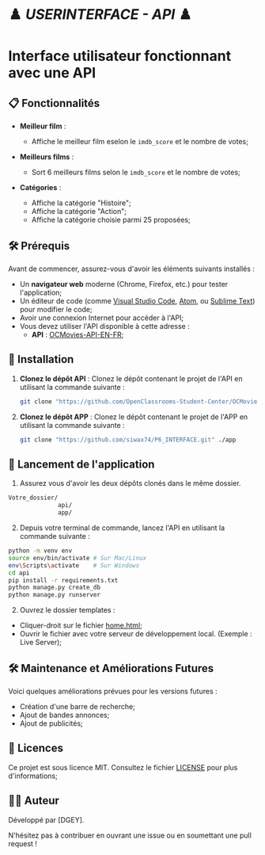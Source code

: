 # ♟️ ***USERINTERFACE - API*** ♟️
# **Interface utilisateur fonctionnant avec une API**

## 📋 **Fonctionnalités**

- **Meilleur film** :
  - Affiche le meilleur film eselon le `imdb_score` et le nombre de votes;

- **Meilleurs films** :
  - Sort 6 meilleurs films selon le `imdb_score` et le nombre de votes;

- **Catégories** :
  - Affiche la catégorie "Histoire";
  - Affiche la catégorie "Action";
  - Affiche la catégorie choisie parmi 25 proposées;

## 🛠 **Prérequis**

Avant de commencer, assurez-vous d'avoir les éléments suivants installés :

- Un **navigateur web** moderne (Chrome, Firefox, etc.) pour tester l'application;
- Un éditeur de code (comme [Visual Studio Code](https://code.visualstudio.com/), [Atom](https://atom.io/), ou [Sublime Text](https://www.sublimetext.com/)) pour modifier le code;
- Avoir une connexion Internet pour accéder à l'API;
- Vous devez utiliser l'API disponible à cette adresse :
  - **API** : [OCMovies-API-EN-FR](https://github.com/OpenClassrooms-Student-Center/OCMovies-API-EN-FR.git);

## 📂 **Installation**

1. **Clonez le dépôt API** :
   Clonez le dépôt contenant le projet de l'API en utilisant la commande suivante :
   ```bash
   git clone "https://github.com/OpenClassrooms-Student-Center/OCMovies-API-EN-FR.git" ./api

2. **Clonez le dépôt APP** :
   Clonez le dépôt contenant le projet de l'APP en utilisant la commande suivante :
   ```bash
   git clone "https://github.com/siwax74/P6_INTERFACE.git" ./app

## 🚀 **Lancement de l'application**
1. Assurez vous d'avoir les deux dépôts clonés dans le même dossier.
  ```bash
  Votre_dossier/
                api/
                app/
  ```

2. Depuis votre terminal de commande, lancez l'API en utilisant la commande suivante :
  ```bash
  python -m venv env
  source env/bin/activate # Sur Mac/Linux
  env\Scripts\activate    # Sur Windows
  cd api
  pip install -r requirements.txt
  python manage.py create_db
  python manage.py runserver
  ```
2. Ouvrez le dossier templates :
- Cliquer-droit sur le fichier [home.html](/app/templates/home.html);
- Ouvrir le fichier avec votre serveur de développement local. (Exemple : Live Server);

## 🛠 **Maintenance et Améliorations Futures**

Voici quelques améliorations prévues pour les versions futures :
- Création d'une barre de recherche;
- Ajout de bandes annonces;
- Ajout de publicités;

## 📄 **Licences**

Ce projet est sous licence MIT. Consultez le fichier [LICENSE](./LICENSE) pour plus d'informations;

## 👨‍💻 **Auteur**

Développé par [DGEY].

N'hésitez pas à contribuer en ouvrant une issue ou en soumettant une pull request !